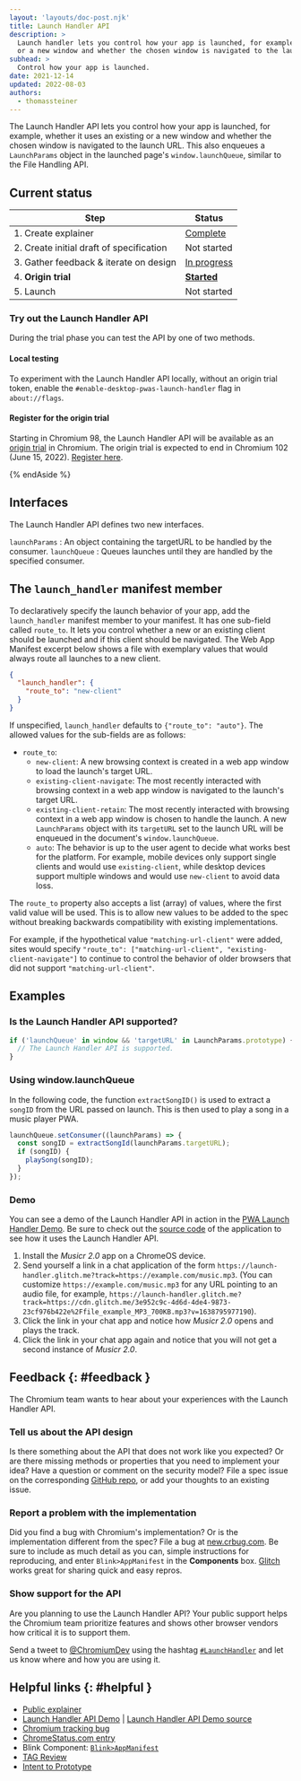 ```yaml
---
layout: 'layouts/doc-post.njk'
title: Launch Handler API
description: >
  Launch handler lets you control how your app is launched, for example, whether it uses an existing
  or a new window and whether the chosen window is navigated to the launch URL.
subhead: >
  Control how your app is launched.
date: 2021-12-14
updated: 2022-08-03
authors:
  - thomassteiner
---
```


The Launch Handler API lets you control how your app is launched, for example, whether it uses an
existing or a new window and whether the chosen window is navigated to the launch URL. This also
enqueues a `LaunchParams` object in the launched page's `window.launchQueue`, similar to the File
Handling API.

## Current status

<div class="table-wrapper scrollbar">

| Step                                     | Status                   |
| ---------------------------------------- | ------------------------ |
| 1. Create explainer                      | [Complete][explainer]    |
| 2. Create initial draft of specification | Not started              |
| 3. Gather feedback & iterate on design   | [In progress](#feedback) |
| 4. **Origin trial**                      | [**Started**][ot]        |
| 5. Launch                                | Not started              |

</div>

### Try out the Launch Handler API

During the trial phase you can test the API by one of two methods.

#### Local testing

To experiment with the Launch Handler API locally, without an origin trial token, enable the
`#enable-desktop-pwas-launch-handler` flag in `about://flags`.

#### Register for the origin trial

Starting in Chromium 98, the Launch Handler API will be available as an
[origin trial](/docs/web-platform/origin-trials/) in Chromium. The origin trial is expected to end
in Chromium 102 (June 15, 2022).
[Register here](https://developers.chrome.com/origintrials/#/trials/active).

{% endAside %}

## Interfaces

The Launch Handler API defines two new interfaces.

`launchParams` : An object containing the targetURL to be handled by the consumer. `launchQueue` :
Queues launches until they are handled by the specified consumer.

## The `launch_handler` manifest member

To declaratively specify the launch behavior of your app, add the `launch_handler` manifest member
to your manifest. It has one sub-field called `route_to`. It lets you control whether a new or an
existing client should be launched and if this client should be navigated. The Web App Manifest
excerpt below shows a file with exemplary values that would always route all launches to a new
client.

```json
{
  "launch_handler": {
    "route_to": "new-client"
  }
}
```

If unspecified, `launch_handler` defaults to `{"route_to": "auto"}`. The allowed values for the
sub-fields are as follows:

- `route_to`:
  - `new-client`: A new browsing context is created in a web app window to load the launch's target
    URL.
  - `existing-client-navigate`: The most recently interacted with browsing context in a web app
    window is navigated to the launch's target URL.
  - `existing-client-retain`: The most recently interacted with browsing context in a web app window
    is chosen to handle the launch. A new `LaunchParams` object with its `targetURL` set to the
    launch URL will be enqueued in the document's `window.launchQueue`.
  - `auto`: The behavior is up to the user agent to decide what works best for the platform. For
    example, mobile devices only support single clients and would use `existing-client`, while
    desktop devices support multiple windows and would use `new-client` to avoid data loss.

The `route_to` property also accepts a list (array) of values, where the first valid value will be
used. This is to allow new values to be added to the spec without breaking backwards compatibility
with existing implementations.

For example, if the hypothetical value `"matching-url-client"` were added, sites would specify
`"route_to": ["matching-url-client", "existing-client-navigate"]` to continue to control the
behavior of older browsers that did not support `"matching-url-client"`.

## Examples

### Is the Launch Handler API supported?

```js
if ('launchQueue' in window && 'targetURL' in LaunchParams.prototype) {
  // The Launch Handler API is supported.
}
```

### Using window.launchQueue

In the following code, the function `extractSongID()` is used to extract a `songID` from the URL
passed on launch. This is then used to play a song in a music player PWA.

```js
launchQueue.setConsumer((launchParams) => {
  const songID = extractSongId(launchParams.targetURL);
  if (songID) {
    playSong(songID);
  }
});
```

### Demo

You can see a demo of the Launch Handler API in action in the
[PWA Launch Handler Demo](https://launch-handler.glitch.me/). Be sure to check out the
[source code](https://glitch.com/edit/#!/launch-handler) of the application to see how it uses the
Launch Handler API.

1. Install the _Musicr 2.0_ app on a ChromeOS device.
1. Send yourself a link in a chat application of the form
   `https://launch-handler.glitch.me?track=https://example.com/music.mp3`. (You can customize
   `https://example.com/music.mp3` for any URL pointing to an audio file, for example,
   `https://launch-handler.glitch.me?track=https://cdn.glitch.me/3e952c9c-4d6d-4de4-9873-23cf976b422e%2Ffile_example_MP3_700KB.mp3?v=1638795977190`).
1. Click the link in your chat app and notice how _Musicr 2.0_ opens and plays the track.
1. Click the link in your chat app again and notice that you will not get a second instance of
   _Musicr 2.0_.

## Feedback {: #feedback }

The Chromium team wants to hear about your experiences with the Launch Handler API.

### Tell us about the API design

Is there something about the API that does not work like you expected? Or are there missing methods
or properties that you need to implement your idea? Have a question or comment on the security
model? File a spec issue on the corresponding [GitHub repo][issues], or add your thoughts to an
existing issue.

### Report a problem with the implementation

Did you find a bug with Chromium's implementation? Or is the implementation different from the spec?
File a bug at [new.crbug.com](https://new.crbug.com). Be sure to include as much detail as you can,
simple instructions for reproducing, and enter `Blink>AppManifest` in the **Components** box.
[Glitch](https://glitch.com/) works great for sharing quick and easy repros.

### Show support for the API

Are you planning to use the Launch Handler API? Your public support helps the Chromium team
prioritize features and shows other browser vendors how critical it is to support them.

Send a tweet to [@ChromiumDev][cr-dev-twitter] using the hashtag
[`#LaunchHandler`](https://twitter.com/search?q=%23LaunchHandler&src=recent_search_click&f=live) and
let us know where and how you are using it.

## Helpful links {: #helpful }

- [Public explainer][explainer]
- [Launch Handler API Demo][demo] | [Launch Handler API Demo source][demo-source]
- [Chromium tracking bug][cr-bug]
- [ChromeStatus.com entry][cr-status]
- Blink Component: [`Blink>AppManifest`][blink-component]
- [TAG Review](https://github.com/w3ctag/design-reviews/issues/683)
- [Intent to Prototype](https://groups.google.com/a/chromium.org/g/blink-dev/c/8tNe2jrJ78A)

[issues]: https://github.com/WICG/sw-launch/issues
[demo]: https://launch-handler.glitch.me/
[demo-source]: https://glitch.com/edit/#!/launch-handler
[explainer]: https://github.com/WICG/sw-launch/blob/main/launch_handler.md
[cr-bug]: https://bugs.chromium.org/p/chromium/issues/detail?id=1231886
[cr-status]: https://www.chromestatus.com/feature/5722383233056768
[blink-component]: https://bugs.chromium.org/p/chromium/issues/list?q=component:Blink%3EAppManifest
[cr-dev-twitter]: https://twitter.com/ChromiumDev
[powerful-apis]:
  https://chromium.googlesource.com/chromium/src/+/lkgr/docs/security/permissions-for-powerful-web-platform-features.md
[ot]: https://developer.chrome.com/origintrials/#/view_trial/2978005253598740481
